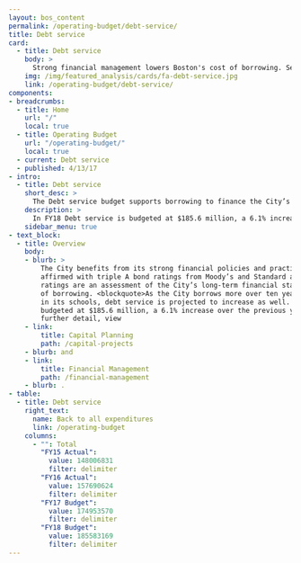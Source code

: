 ```yaml
---
layout: bos_content
permalink: /operating-budget/debt-service/
title: Debt service
card:
  - title: Debt service
    body: >
      Strong financial management lowers Boston's cost of borrowing. See how.
    img: /img/featured_analysis/cards/fa-debt-service.jpg
    link: /operating-budget/debt-service/
components:
- breadcrumbs:
  - title: Home
    url: "/"
    local: true
  - title: Operating Budget
    url: "/operating-budget/"
    local: true
  - current: Debt service
  - published: 4/13/17
- intro:
  - title: Debt service
    short_desc: >
      The Debt service budget supports borrowing to finance the City’s capital plan. 
    description: >
      In FY18 Debt service is budgeted at $185.6 million, a 6.1% increase over the previous year.
    sidebar_menu: true
- text_block:
  - title: Overview
    body:
    - blurb: > 
        The City benefits from its strong financial policies and practices and has recently been 
        affirmed with triple A bond ratings from Moody’s and Standard and Poor’s. Strong bond 
        ratings are an assessment of the City’s long-term financial stability and lower the cost 
        of borrowing. <blockquote>As the City borrows more over ten years to support investments 
        in its schools, debt service is projected to increase as well. In FY18 Debt Service is 
        budgeted at $185.6 million, a 6.1% increase over the previous year. </blockquote> For 
        further detail, view 
    - link:
        title: Capital Planning
        path: /capital-projects
    - blurb: and 
    - link:
        title: Financial Management
        path: /financial-management
    - blurb: .
- table:
  - title: Debt service
    right_text:
      name: Back to all expenditures
      link: /operating-budget
    columns:
      - "": Total
        "FY15 Actual": 
          value: 148006831
          filter: delimiter
        "FY16 Actual": 
          value: 157690624
          filter: delimiter
        "FY17 Budget": 
          value: 174953570
          filter: delimiter
        "FY18 Budget": 
          value: 185583169
          filter: delimiter
---
```

